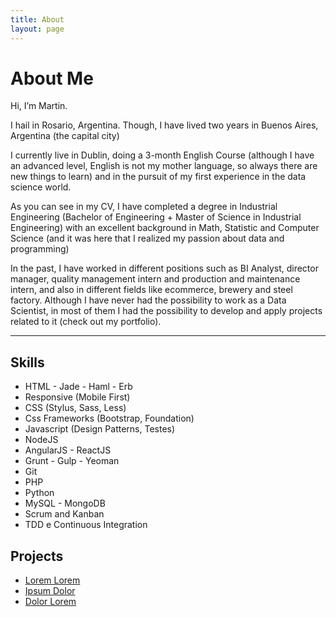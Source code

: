 ```yaml
---
title: About
layout: page
---
```


<h1>About Me</h1>

Hi, I’m Martin.

I hail in Rosario, Argentina. Though, I have lived two years in Buenos Aires, Argentina (the capital city)

I currently live in Dublin, doing a 3-month English Course (although I have an advanced level, English is not my mother language, so always there are new things to learn) and in the pursuit of my first experience in the data science world.

As you can see in my CV, I have completed a degree in Industrial Engineering (Bachelor of Engineering + Master of Science in Industrial Engineering) with an excellent background in Math, Statistic and Computer Science (and it was here that I realized my passion about data and programming)

In the past, I have worked in different positions such as BI Analyst, director manager, quality management intern and production and maintenance intern, and also in different fields like ecommerce, brewery and steel factory. Although I have never had the possibility to work as a Data Scientist, in most of them I had the possibility to develop and apply projects related to it (check out my portfolio).

<hr>

<h2>Skills</h2>

<ul class="skill-list">
	<li>HTML - Jade - Haml - Erb</li>
	<li>Responsive (Mobile First)</li>
	<li>CSS (Stylus, Sass, Less)</li>
	<li>Css Frameworks (Bootstrap, Foundation)</li>
	<li>Javascript (Design Patterns, Testes)</li>
	<li>NodeJS</li>
	<li>AngularJS - ReactJS</li>
	<li>Grunt - Gulp - Yeoman</li>
	<li>Git</li>
	<li>PHP</li>
	<li>Python</li>
	<li>MySQL - MongoDB</li>
	<li>Scrum and Kanban</li>
	<li>TDD e Continuous Integration</li>
</ul>

<h2>Projects</h2>

<ul>
	<li><a href="https://github.com/">Lorem Lorem</a></li>
	<li><a href="https://github.com/">Ipsum Dolor</a></li>
	<li><a href="https://github.com/">Dolor Lorem</a></li>
</ul>
